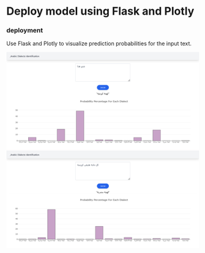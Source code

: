 # Deploy model using Flask and Plotly 

### deployment
Use Flask and Plotly to visualize prediction probabilities for the input text.

![alt text]( /images/image1.png "UI")
![alt text]( /images/image2.png "UI")
